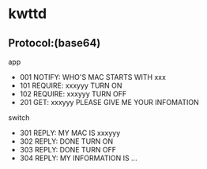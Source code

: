 kwttd
=====


## Protocol:(base64)

app
* 001 NOTIFY: WHO'S MAC STARTS WITH xxx
* 101 REQUIRE: xxxyyy TURN ON
* 102 REQUIRE: xxxyyy TURN OFF
* 201 GET: xxxyyy PLEASE GIVE ME YOUR INFOMATION

switch
* 301 REPLY: MY MAC IS xxxyyy
* 302 REPLY: DONE TURN ON
* 303 REPLY: DONE TURN OFF
* 304 REPLY: MY INFORMATION IS ...
